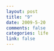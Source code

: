 ```yaml
--- 
layout: post
title: "9"
date: 2009-5-20
comments: false
categories: life
link: false
---
```

<object width="425" height="344"><param name="movie" value="http://www.youtube.com/v/5IQcMeNh7Hc&hl=en&fs=1"></param><param name="allowFullScreen" value="true"></param><param name="allowscriptaccess" value="always"></param><embed src="http://www.youtube.com/v/5IQcMeNh7Hc&hl=en&fs=1" type="application/x-shockwave-flash" allowscriptaccess="always" allowfullscreen="true" width="425" height="344"></embed></object>
